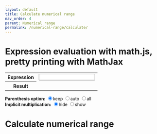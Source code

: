 ```yaml
---
layout: default
title: Calculate numerical range
nav_order: 4
parent: Numerical range
permalink: /numerical-range/calculate/
---
```

  <script src="https://unpkg.com/mathjs@10.4.0/lib/browser/math.js"></script>
  <script src="https://polyfill.io/v3/polyfill.min.js?features=es6"></script>

<h1>
  Expression evaluation with math.js, pretty printing with MathJax
</h1>

<table>
  <tr>
    <th>Expression</th>
    <td><input type="text" id="expr"/></td>
  </tr>
  <tr>
    <th>Result</th>
    <td><div id="result"></div></td>
  </tr>
</table>
<b>Parenthesis option:</b>
<input type="radio" name="parenthesis" value="keep" onclick="parenthesis = 'keep'; expr.oninput();" checked>keep
<input type="radio" name="parenthesis" value="auto" onclick="parenthesis = 'auto'; expr.oninput();">auto
<input type="radio" name="parenthesis" value="all" onclick="parenthesis = 'all'; expr.oninput();">all
<br/>
<b>Implicit multiplication:</b>
<input type="radio" name="implicit" value="hide" onclick="implicit = 'hide'; expr.oninput();" checked>hide
<input type="radio" name="implicit" value="show" onclick="implicit = 'show'; expr.oninput();">show


<script type="text/javascript">
console.log(math.eigs([[1, 2], [3, 4]]));
console.log(math.eigs([[3, -2], [4, -1]]));
const A = [[3, -2], [math.complex(4, 2), -1]];
const Ah = math.ctranspose(A);
console.log(math.eigs(math.add(A, Ah)));
console.log(math.eigs(A));
console.log(math.eigs(Ah));
</script>
# Calculate numerical range
